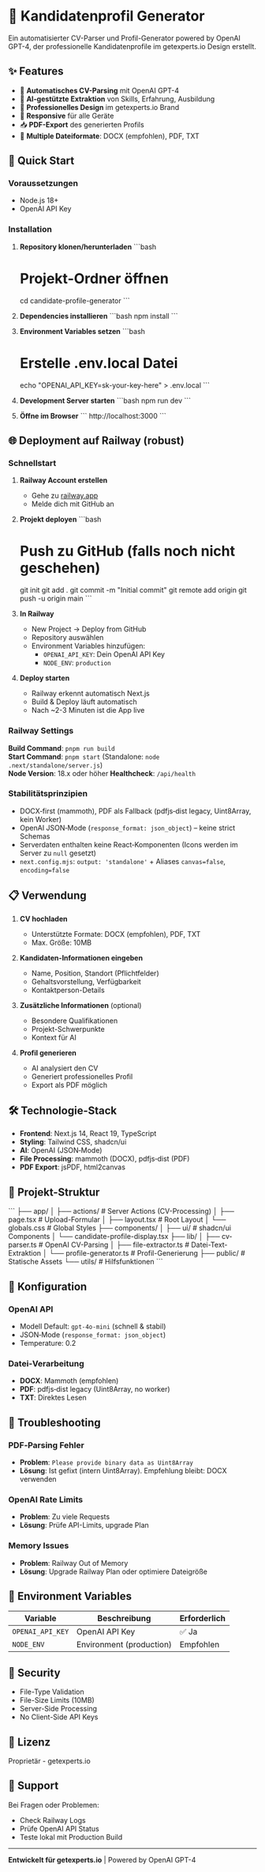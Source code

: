 # 🎯 Kandidatenprofil Generator

Ein automatisierter CV-Parser und Profil-Generator powered by OpenAI GPT-4, der professionelle Kandidatenprofile im getexperts.io Design erstellt.

## ✨ Features

- 📄 **Automatisches CV-Parsing** mit OpenAI GPT-4
- 🤖 **AI-gestützte Extraktion** von Skills, Erfahrung, Ausbildung
- 🎨 **Professionelles Design** im getexperts.io Brand
- 📱 **Responsive** für alle Geräte
- 📥 **PDF-Export** des generierten Profils
- 🔄 **Multiple Dateiformate**: DOCX (empfohlen), PDF, TXT

## 🚀 Quick Start

### Voraussetzungen
- Node.js 18+ 
- OpenAI API Key

### Installation

1. **Repository klonen/herunterladen**
   \`\`\`bash
   # Projekt-Ordner öffnen
   cd candidate-profile-generator
   \`\`\`

2. **Dependencies installieren**
   \`\`\`bash
   npm install
   \`\`\`

3. **Environment Variables setzen**
   \`\`\`bash
   # Erstelle .env.local Datei
   echo "OPENAI_API_KEY=sk-your-key-here" > .env.local
   \`\`\`

4. **Development Server starten**
   \`\`\`bash
   npm run dev
   \`\`\`

5. **Öffne im Browser**
   \`\`\`
   http://localhost:3000
   \`\`\`

## 🌐 Deployment auf Railway (robust)

### Schnellstart

1. **Railway Account erstellen**
   - Gehe zu [railway.app](https://railway.app)
   - Melde dich mit GitHub an

2. **Projekt deployen**
   \`\`\`bash
   # Push zu GitHub (falls noch nicht geschehen)
   git init
   git add .
   git commit -m "Initial commit"
   git remote add origin <your-github-repo>
   git push -u origin main
   \`\`\`

3. **In Railway**
   - New Project → Deploy from GitHub
   - Repository auswählen
   - Environment Variables hinzufügen:
     - `OPENAI_API_KEY`: Dein OpenAI API Key
     - `NODE_ENV`: `production`

4. **Deploy starten**
   - Railway erkennt automatisch Next.js
   - Build & Deploy läuft automatisch
   - Nach ~2-3 Minuten ist die App live

### Railway Settings

**Build Command**: `pnpm run build`  
**Start Command**: `pnpm start` (Standalone: `node .next/standalone/server.js`)  
**Node Version**: 18.x oder höher
**Healthcheck**: `/api/health`

### Stabilitätsprinzipien

- DOCX‑first (mammoth), PDF als Fallback (pdfjs‑dist legacy, Uint8Array, kein Worker)
- OpenAI JSON‑Mode (`response_format: json_object`) – keine strict Schemas
- Serverdaten enthalten keine React‑Komponenten (Icons werden im Server zu `null` gesetzt)
- `next.config.mjs`: `output: 'standalone'` + Aliases `canvas=false`, `encoding=false`

## 📋 Verwendung

1. **CV hochladen**
   - Unterstützte Formate: DOCX (empfohlen), PDF, TXT
   - Max. Größe: 10MB

2. **Kandidaten-Informationen eingeben**
   - Name, Position, Standort (Pflichtfelder)
   - Gehaltsvorstellung, Verfügbarkeit
   - Kontaktperson-Details

3. **Zusätzliche Informationen** (optional)
   - Besondere Qualifikationen
   - Projekt-Schwerpunkte
   - Kontext für AI

4. **Profil generieren**
   - AI analysiert den CV
   - Generiert professionelles Profil
   - Export als PDF möglich

## 🛠️ Technologie-Stack

- **Frontend**: Next.js 14, React 19, TypeScript
- **Styling**: Tailwind CSS, shadcn/ui
- **AI**: OpenAI (JSON‑Mode)
- **File Processing**: mammoth (DOCX), pdfjs‑dist (PDF)
- **PDF Export**: jsPDF, html2canvas

## 📁 Projekt-Struktur

\`\`\`
├── app/
│   ├── actions/          # Server Actions (CV-Processing)
│   ├── page.tsx          # Upload-Formular
│   ├── layout.tsx        # Root Layout
│   └── globals.css       # Global Styles
├── components/
│   ├── ui/               # shadcn/ui Components
│   └── candidate-profile-display.tsx
├── lib/
│   ├── cv-parser.ts      # OpenAI CV-Parsing
│   ├── file-extractor.ts # Datei-Text-Extraktion
│   └── profile-generator.ts # Profil-Generierung
├── public/               # Statische Assets
└── utils/                # Hilfsfunktionen
\`\`\`

## 🔧 Konfiguration

### OpenAI API
- Modell Default: `gpt-4o-mini` (schnell & stabil)
- JSON‑Mode (`response_format: json_object`)
- Temperature: 0.2

### Datei‑Verarbeitung
- **DOCX**: Mammoth (empfohlen)
- **PDF**: pdfjs‑dist legacy (Uint8Array, no worker)
- **TXT**: Direktes Lesen

## 🐛 Troubleshooting

### PDF‑Parsing Fehler
- **Problem**: `Please provide binary data as Uint8Array`
- **Lösung**: Ist gefixt (intern Uint8Array). Empfehlung bleibt: DOCX verwenden

### OpenAI Rate Limits
- **Problem**: Zu viele Requests
- **Lösung**: Prüfe API-Limits, upgrade Plan

### Memory Issues
- **Problem**: Railway Out of Memory
- **Lösung**: Upgrade Railway Plan oder optimiere Dateigröße

## 📝 Environment Variables

| Variable | Beschreibung | Erforderlich |
|----------|--------------|--------------|
| `OPENAI_API_KEY` | OpenAI API Key | ✅ Ja |
| `NODE_ENV` | Environment (production) | Empfohlen |

## 🔐 Security

- File-Type Validation
- File-Size Limits (10MB)
- Server-Side Processing
- No Client-Side API Keys

## 📄 Lizenz

Proprietär - getexperts.io

## 🤝 Support

Bei Fragen oder Problemen:
- Check Railway Logs
- Prüfe OpenAI API Status
- Teste lokal mit Production Build

---

**Entwickelt für getexperts.io** | Powered by OpenAI GPT-4
